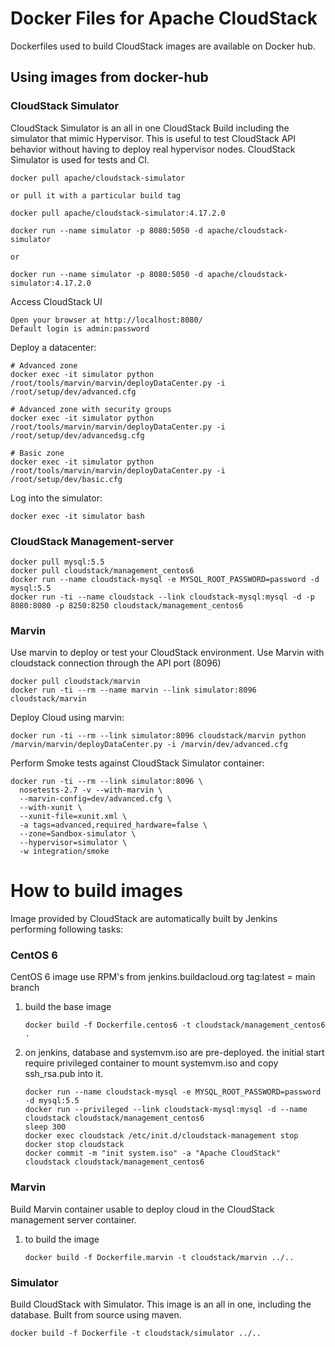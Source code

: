 # Docker Files for Apache CloudStack

Dockerfiles used to build CloudStack images are available on Docker hub.

## Using images from docker-hub

### CloudStack Simulator

CloudStack Simulator is an all in one CloudStack Build including the simulator that mimic Hypervisor. This is useful to test CloudStack API behavior without having to deploy real hypervisor nodes. CloudStack Simulator is used for tests and CI.

```
docker pull apache/cloudstack-simulator

or pull it with a particular build tag

docker pull apache/cloudstack-simulator:4.17.2.0

docker run --name simulator -p 8080:5050 -d apache/cloudstack-simulator

or

docker run --name simulator -p 8080:5050 -d apache/cloudstack-simulator:4.17.2.0

```

Access CloudStack UI
```
Open your browser at http://localhost:8080/
Default login is admin:password
```

Deploy a datacenter:
```
# Advanced zone
docker exec -it simulator python /root/tools/marvin/marvin/deployDataCenter.py -i /root/setup/dev/advanced.cfg

# Advanced zone with security groups
docker exec -it simulator python /root/tools/marvin/marvin/deployDataCenter.py -i /root/setup/dev/advancedsg.cfg

# Basic zone
docker exec -it simulator python /root/tools/marvin/marvin/deployDataCenter.py -i /root/setup/dev/basic.cfg
```

Log into the simulator:
```
docker exec -it simulator bash
```

### CloudStack Management-server

```
docker pull mysql:5.5
docker pull cloudstack/management_centos6
docker run --name cloudstack-mysql -e MYSQL_ROOT_PASSWORD=password -d mysql:5.5
docker run -ti --name cloudstack --link cloudstack-mysql:mysql -d -p 8080:8080 -p 8250:8250 cloudstack/management_centos6
```

### Marvin

Use marvin to deploy or test your CloudStack environment.
Use Marvin with cloudstack connection through the API port (8096)

```
docker pull cloudstack/marvin
docker run -ti --rm --name marvin --link simulator:8096 cloudstack/marvin
```

Deploy Cloud using marvin:

```
docker run -ti --rm --link simulator:8096 cloudstack/marvin python /marvin/marvin/deployDataCenter.py -i /marvin/dev/advanced.cfg
```

Perform Smoke tests against CloudStack Simulator container:
```
docker run -ti --rm --link simulator:8096 \
  nosetests-2.7 -v --with-marvin \
  --marvin-config=dev/advanced.cfg \
  --with-xunit \
  --xunit-file=xunit.xml \
  -a tags=advanced,required_hardware=false \
  --zone=Sandbox-simulator \
  --hypervisor=simulator \
  -w integration/smoke
```

# How to build images

Image provided by CloudStack are automatically built by Jenkins performing following tasks:

### CentOS 6

CentOS 6 image use RPM's from jenkins.buildacloud.org
tag:latest = main branch

1. build the base image

   ```
   docker build -f Dockerfile.centos6 -t cloudstack/management_centos6 .
   ```

2. on jenkins, database and systemvm.iso are pre-deployed. the initial start require privileged container to
   mount systemvm.iso and copy ssh_rsa.pub into it.

   ```
   docker run --name cloudstack-mysql -e MYSQL_ROOT_PASSWORD=password -d mysql:5.5
   docker run --privileged --link cloudstack-mysql:mysql -d --name cloudstack cloudstack/management_centos6
   sleep 300
   docker exec cloudstack /etc/init.d/cloudstack-management stop
   docker stop cloudstack
   docker commit -m "init system.iso" -a "Apache CloudStack" cloudstack cloudstack/management_centos6
   ```

### Marvin

Build Marvin container usable to deploy cloud in the CloudStack management server container.

1. to build the image

   ```
   docker build -f Dockerfile.marvin -t cloudstack/marvin ../..
   ```

### Simulator

Build CloudStack with Simulator. This image is an all in one, including the database. Built from source using maven.

```
docker build -f Dockerfile -t cloudstack/simulator ../..
```
